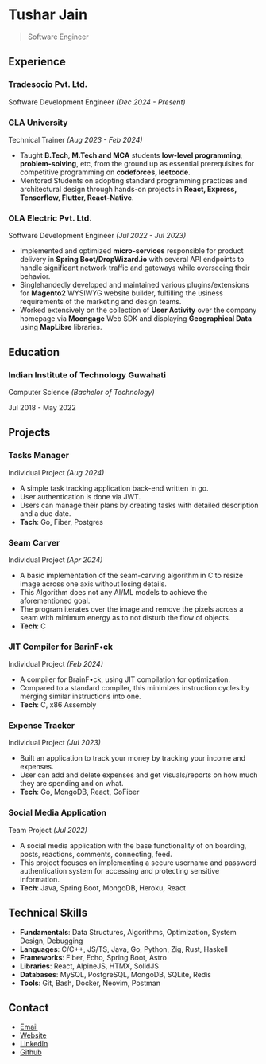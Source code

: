 # Tushar Jain

> Software Engineer

## Experience

### Tradesocio Pvt&period; Ltd&period;

Software Development Engineer _(Dec 2024 - Present)_

### GLA University

Technical Trainer _(Aug 2023 - Feb 2024)_

-   Taught **B.Tech, M.Tech and MCA** students **low-level programming**, **problem-solving**, etc, from the ground up as essential prerequisites for competitive programming on **codeforces, leetcode**.
-   Mentored Students on adopting standard programming practices and architectural design through hands-on projects in **React, Express, Tensorflow, Flutter, React-Native**.

### OLA Electric Pvt&period; Ltd&period;

Software Development Engineer _(Jul 2022 - Jul 2023)_

-   Implemented and optimized **micro-services** responsible for product delivery in **Spring Boot/DropWizard.io** with several API endpoints to handle significant network traffic and gateways while overseeing their behavior.
-   Singlehandedly developed and maintained various plugins/extensions for **Magento2** WYSIWYG website builder, fulfilling the usiness requirements of the marketing and design teams.
-   Worked extensively on the collection of **User Activity** over the company homepage via **Moengage** Web SDK and displaying **Geographical Data** using **MapLibre** libraries.

## Education

### Indian Institute of Technology Guwahati

Computer Science _(Bachelor of Technology)_

Jul 2018 - May 2022

## Projects

### Tasks Manager

Individual Project _(Aug 2024)_

-   A simple task tracking application back-end written in go.
-   User authentication is done via JWT.
-   Users can manage their plans by creating tasks with detailed description and a due date.
-   **Tach**: Go, Fiber, Postgres

### Seam Carver

Individual Project _(Apr 2024)_

-   A basic implementation of the seam-carving algorithm in C to resize image across one axis without losing details.
-   This Algorithm does not any AI/ML models to achieve the aforementioned goal.
-   The program iterates over the image and remove the pixels across a seam with minimum energy as to not disturb the flow of objects.
-   **Tech**: C

### JIT Compiler for BarinF&bullet;ck

Individual Project _(Feb 2024)_

-   A compiler for BrainF&bullet;ck, using JIT compilation for optimization.
-   Compared to a standard compiler, this minimizes instruction cycles by merging similar instructions into one.
-   **Tech**: C, x86 Assembly

### Expense Tracker

Individual Project _(Jul 2023)_

-   Built an application to track your money by tracking your income and expenses.
-   User can add and delete expenses and get visuals/reports on how much they are spending and on what.
-   **Tech**: Go, MongoDB, React, GoFiber

### Social Media Application

Team Project _(Jul 2022)_

-   A social media application with the base functionality of on boarding, posts, reactions, comments, connecting, feed.
-   This project focuses on implementing a secure username and password authentication system for accessing and protecting sensitive information.
-   **Tech**: Java, Spring Boot, MongoDB, Heroku, React

## Technical Skills

-   **Fundamentals**: Data Structures, Algorithms, Optimization, System Design, Debugging
-   **Languages**: C/C++, JS/TS, Java, Go, Python, Zig, Rust, Haskell
-   **Frameworks**: Fiber, Echo, Spring Boot, Astro
-   **Libraries**: React, AlpineJS, HTMX, SolidJS
-   **Databases**: MySQL, PostgreSQL, MongoDB, SQLite, Redis
-   **Tools**: Git, Bash, Docker, Neovim, Postman

## Contact

-   [Email](tushar01.tjdsk@gmail.com)
-   [Website](https://xenitane.github.io)
-   [LinkedIn](https://www.linkedin.com/in/xenitane)
-   [Github](https://www.github.com/xenitne)
